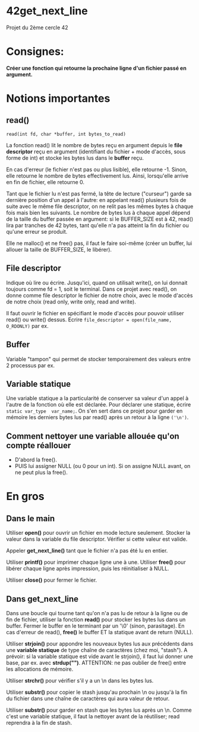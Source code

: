 # 42get_next_line
Projet du 2ème cercle 42

# Consignes:
**Créer une fonction qui retourne la prochaine ligne d'un fichier passé en argument.**

# Notions importantes
## read()
``read(int fd, char *buffer, int bytes_to_read)``

La fonction read() lit le nombre de bytes reçu en argument depuis le **file descriptor** reçu en argument (identifiant du fichier + mode d'accès, sous forme de int) et stocke les bytes lus dans le **buffer** reçu.

En cas d'erreur (le fichier n'est pas ou plus lisible), elle retourne -1. Sinon, elle retourne le nombre de bytes effectivement lus. Ainsi, lorsqu'elle arrive en fin de fichier, elle retourne 0.

Tant que le fichier lu n'est pas fermé, la tête de lecture ("curseur") garde sa dernière position d'un appel à l'autre: en appelant read() plusieurs fois de suite avec le même file descriptor, on ne relit pas les mêmes bytes à chaque fois mais bien les suivants. Le nombre de bytes lus à chaque appel dépend de la taille du buffer passée en argument: si le BUFFER_SIZE est à 42, read() lira par tranches de 42 bytes, tant qu'elle n'a pas atteint la fin du fichier ou qu'une erreur se produit.

Elle ne malloc() et ne free() pas, il faut le faire soi-même (créer un buffer, lui allouer la taille de BUFFER_SIZE, le libérer).

## File descriptor
Indique où lire ou écrire. Jusqu'ici, quand on utilisait write(), on lui donnait toujours comme fd = 1, soit le terminal. Dans ce projet avec read(), on donne comme file descriptor le fichier de notre choix, avec le mode d'accès de notre choix (read only, write only, read and write). 

Il faut ouvrir le fichier en spécifiant le mode d'accès pour pouvoir utiliser read() ou write() dessus. Ecrire ``file_descriptor = open(file_name, O_RDONLY)`` par ex.

## Buffer
Variable "tampon" qui permet de stocker temporairement des valeurs entre 2 processus par ex.

## Variable statique
Une variable statique a la particularité de conserver sa valeur d'un appel à l'autre de la fonction où elle est déclarée. Pour déclarer une statique, écrire ``static var_type	var_name;``. 
On s'en sert dans ce projet pour garder en mémoire les derniers bytes lus par read() après un retour à la ligne ``('\n')``.

## Comment nettoyer une variable allouée qu'on compte réallouer
- D'abord la free().
- PUIS lui assigner NULL (ou 0 pour un int).
Si on assigne NULL avant, on ne peut plus la free(). 

# En gros
## Dans le main
Utiliser **open()** pour ouvrir un fichier en mode lecture seulement. Stocker la valeur dans la variable du file descriptor. Vérifier si cette valeur est valide.

Appeler **get_next_line()** tant que le fichier n'a pas été lu en entier.

Utiliser **printf()** pour imprimer chaque ligne une à une. Utiliser **free()** pour libérer chaque ligne après impression, puis les réinitialiser à NULL.

Utiliser **close()** pour fermer le fichier.

## Dans get_next_line
Dans une boucle qui tourne tant qu'on n'a pas lu de retour à la ligne ou de fin de fichier, utiliser la fonction **read()** pour stocker les bytes lus dans un buffer. Fermer le buffer en le terminant par un '\0' (sinon, parasitage). En cas d'erreur de read(), **free()** le buffer ET la statique avant de return (NULL).

Utiliser **strjoin()** pour appondre les nouveaux bytes lus aux précédents dans une **variable statique** de type chaîne de caractères (chez moi, "stash"). A prévoir: si la variable statique est vide avant le strjoin(), il faut lui donner une base, par ex. avec **strdup("")**. ATTENTION: ne pas oublier de free() entre les allocations de mémoire.

Utiliser **strchr()** pour vérifier s'il y a un \n dans les bytes lus.

Utiliser **substr()** pour copier le stash jusqu'au prochain \n ou jusqu'à la fin du fichier dans une chaîne de caractères qui aura valeur de retour.

Utiliser **substr()** pour garder en stash que les bytes lus après un \n. Comme c'est une variable statique, il faut la nettoyer avant de la réutiliser; read reprendra à la fin de stash.
